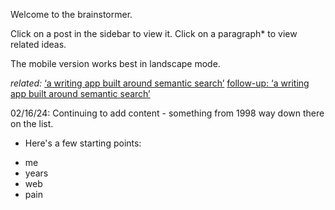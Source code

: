 Welcome to the brainstormer.

Click on a post in the sidebar to view it. Click on a paragraph* to view related ideas.

The mobile version works best in landscape mode.

*related:*
[‘a writing app built around semantic search’](https://iwebthings.joejenett.com/a-writing-app-built-around-semantic-search/)
[follow-up: ‘a writing app built around semantic search’](https://iwebthings.joejenett.com/follow-up-a-writing-app-built-around-semantic-search/)

02/16/24: Continuing to add content - something from 1998 way down there on the list.


* Here's a few starting points:
 - me
 - years
 - web
 - pain

